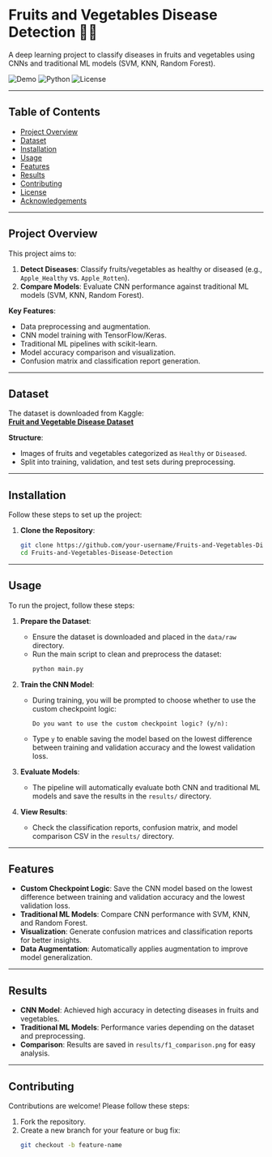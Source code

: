 # Fruits and Vegetables Disease Detection 🍎🥦

A deep learning project to classify diseases in fruits and vegetables using CNNs and traditional ML models (SVM, KNN, Random Forest).

![Demo](https://img.shields.io/badge/Status-Active-brightgreen) ![Python](https://img.shields.io/badge/Python-3.8%2B-blue) ![License](https://img.shields.io/badge/License-MIT-orange)

---

## Table of Contents
- [Project Overview](#project-overview)
- [Dataset](#dataset)
- [Installation](#installation)
- [Usage](#usage)
- [Features](#features)
- [Results](#results)
- [Contributing](#contributing)
- [License](#license)
- [Acknowledgements](#acknowledgements)

---

## Project Overview
This project aims to:
1. **Detect Diseases**: Classify fruits/vegetables as healthy or diseased (e.g., `Apple_Healthy` vs. `Apple_Rotten`).
2. **Compare Models**: Evaluate CNN performance against traditional ML models (SVM, KNN, Random Forest).

**Key Features**:
- Data preprocessing and augmentation.
- CNN model training with TensorFlow/Keras.
- Traditional ML pipelines with scikit-learn.
- Model accuracy comparison and visualization.
- Confusion matrix and classification report generation.

---

## Dataset
The dataset is downloaded from Kaggle:  
[**Fruit and Vegetable Disease Dataset**](https://www.kaggle.com/datasets/muhammad0subhan/fruit-and-vegetable-disease-healthy-vs-rotten?resource=download)

**Structure**:
- Images of fruits and vegetables categorized as `Healthy` or `Diseased`.
- Split into training, validation, and test sets during preprocessing.

---

## Installation
Follow these steps to set up the project:

1. **Clone the Repository**:
   ```bash
   git clone https://github.com/your-username/Fruits-and-Vegetables-Disease-Detection.git
   cd Fruits-and-Vegetables-Disease-Detection
   ```

---

## Usage
To run the project, follow these steps:

1. **Prepare the Dataset**:
   - Ensure the dataset is downloaded and placed in the `data/raw` directory.
   - Run the main script to clean and preprocess the dataset:
     ```bash
     python main.py
     ```

2. **Train the CNN Model**:
   - During training, you will be prompted to choose whether to use the custom checkpoint logic:
     ```
     Do you want to use the custom checkpoint logic? (y/n):
     ```
   - Type `y` to enable saving the model based on the lowest difference between training and validation accuracy and the lowest validation loss.

3. **Evaluate Models**:
   - The pipeline will automatically evaluate both CNN and traditional ML models and save the results in the `results/` directory.

4. **View Results**:
   - Check the classification reports, confusion matrix, and model comparison CSV in the `results/` directory.

---

## Features
- **Custom Checkpoint Logic**: Save the CNN model based on the lowest difference between training and validation accuracy and the lowest validation loss.
- **Traditional ML Models**: Compare CNN performance with SVM, KNN, and Random Forest.
- **Visualization**: Generate confusion matrices and classification reports for better insights.
- **Data Augmentation**: Automatically applies augmentation to improve model generalization.

---

## Results
- **CNN Model**: Achieved high accuracy in detecting diseases in fruits and vegetables.
- **Traditional ML Models**: Performance varies depending on the dataset and preprocessing.
- **Comparison**: Results are saved in `results/f1_comparison.png` for easy analysis.

---

## Contributing
Contributions are welcome! Please follow these steps:

1. Fork the repository.
2. Create a new branch for your feature or bug fix:
   ```bash
   git checkout -b feature-name
   ```